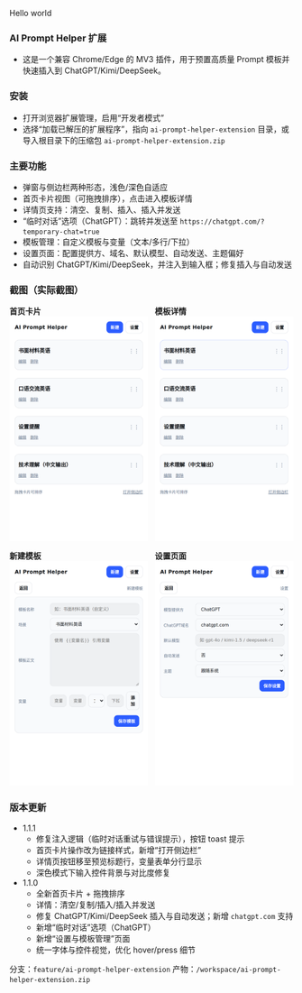 Hello world


### AI Prompt Helper 扩展

- 这是一个兼容 Chrome/Edge 的 MV3 插件，用于预置高质量 Prompt 模板并快速插入到 ChatGPT/Kimi/DeepSeek。

### 安装
- 打开浏览器扩展管理，启用“开发者模式”
- 选择“加载已解压的扩展程序”，指向 `ai-prompt-helper-extension` 目录，或导入根目录下的压缩包 `ai-prompt-helper-extension.zip`

### 主要功能
- 弹窗与侧边栏两种形态，浅色/深色自适应
- 首页卡片视图（可拖拽排序），点击进入模板详情
- 详情页支持：清空、复制、插入、插入并发送
- “临时对话”选项（ChatGPT）：跳转并发送至 `https://chatgpt.com/?temporary-chat=true`
- 模板管理：自定义模板与变量（文本/多行/下拉）
- 设置页面：配置提供方、域名、默认模型、自动发送、主题偏好
- 自动识别 ChatGPT/Kimi/DeepSeek，并注入到输入框；修复插入与自动发送

### 截图（实际截图）
<div style="display:grid;grid-template-columns:1fr 1fr;gap:12px">
  <div>
    <div><strong>首页卡片</strong></div>
    <img src="ai-prompt-helper-extension/assets/popup-home.png" alt="首页卡片" width="420" />
  </div>
  <div>
    <div><strong>模板详情</strong></div>
    <img src="ai-prompt-helper-extension/assets/popup-detail.png" alt="模板详情" width="420" />
  </div>
  <div>
    <div><strong>新建模板</strong></div>
    <img src="ai-prompt-helper-extension/assets/popup-create.png" alt="新建模板" width="420" />
  </div>
  <div>
    <div><strong>设置页面</strong></div>
    <img src="ai-prompt-helper-extension/assets/popup-settings.png" alt="设置页面" width="420" />
  </div>
</div>

### 版本更新
- 1.1.1
  - 修复注入逻辑（临时对话重试与错误提示），按钮 toast 提示
  - 首页卡片操作改为链接样式，新增“打开侧边栏”
  - 详情页按钮移至预览标题行，变量表单分行显示
  - 深色模式下输入控件背景与对比度修复
- 1.1.0
  - 全新首页卡片 + 拖拽排序
  - 详情：清空/复制/插入/插入并发送
  - 修复 ChatGPT/Kimi/DeepSeek 插入与自动发送；新增 `chatgpt.com` 支持
  - 新增“临时对话”选项（ChatGPT）
  - 新增“设置与模板管理”页面
  - 统一字体与控件视觉，优化 hover/press 细节

分支：`feature/ai-prompt-helper-extension`
产物：`/workspace/ai-prompt-helper-extension.zip`

